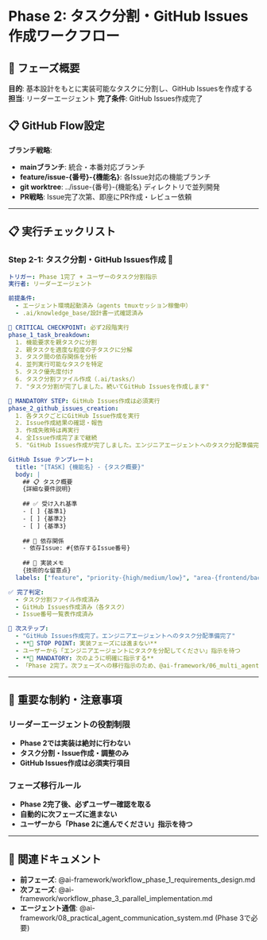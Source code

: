 # Phase 2: タスク分割・GitHub Issues作成ワークフロー

## 🎯 フェーズ概要
**目的**: 基本設計をもとに実装可能なタスクに分割し、GitHub Issuesを作成する
**担当**: リーダーエージェント
**完了条件**: GitHub Issues作成完了

## 📋 GitHub Flow設定
**ブランチ戦略**: 
- **mainブランチ**: 統合・本番対応ブランチ
- **feature/issue-{番号}-{機能名}**: 各Issue対応の機能ブランチ
- **git worktree**: ../issue-{番号}-{機能名} ディレクトリで並列開発
- **PR戦略**: Issue完了次第、即座にPR作成・レビュー依頼

---

## 📋 実行チェックリスト

### **Step 2-1: タスク分割・GitHub Issues作成** 🤖
```yaml
トリガー: Phase 1完了 + ユーザーのタスク分割指示
実行者: リーダーエージェント

前提条件:
  - エージェント環境起動済み（agents tmuxセッション稼働中）
  - .ai/knowledge_base/設計書一式確認済み

🚨 CRITICAL CHECKPOINT: 必ず2段階実行
phase_1_task_breakdown:
  1. 機能要求を親タスクに分割
  2. 親タスクを適度な粒度の子タスクに分解
  3. タスク間の依存関係を分析
  4. 並列実行可能なタスクを特定
  5. タスク優先度付け
  6. タスク分割ファイル作成（.ai/tasks/）
  7. "タスク分割が完了しました。続いてGitHub Issuesを作成します"

🛑 MANDATORY STEP: GitHub Issues作成は必須実行
phase_2_github_issues_creation:
  1. 各タスクごとにGitHub Issue作成を実行
  2. Issue作成結果の確認・報告
  3. 作成失敗時は再実行
  4. 全Issue作成完了まで継続
  5. "GitHub Issues作成が完了しました。エンジニアエージェントへのタスク分配準備完了です"

GitHub Issue テンプレート:
  title: "[TASK] {機能名} - {タスク概要}"
  body: |
    ## 📋 タスク概要
    {詳細な要件説明}
    
    ## ✅ 受け入れ基準
    - [ ] {基準1}
    - [ ] {基準2}
    - [ ] {基準3}
    
    ## 🔗 依存関係
    - 依存Issue: #{依存するIssue番号}
    
    ## 📝 実装メモ
    {技術的な留意点}
  labels: ["feature", "priority-{high/medium/low}", "area-{frontend/backend/api}"]

✅ 完了判定:
  - タスク分割ファイル作成済み
  - GitHub Issues作成済み（各タスク）
  - Issue番号一覧表作成済み

🔄 次ステップ:
  - "GitHub Issues作成完了。エンジニアエージェントへのタスク分配準備完了"
  - **🛑 STOP POINT: 実装フェーズには進まない**
  - ユーザーから「エンジニアエージェントにタスクを分配してください」指示を待つ
  - **🚨 MANDATORY: 次のように明確に指示する**
  - 「Phase 2完了。次フェーズへの移行指示のため、@ai-framework/06_multi_agent_operational_workflow.md をリーダーエージェントに読み込ませてください。」
```

---

## 🎯 重要な制約・注意事項

### **リーダーエージェントの役割制限**
- **Phase 2では実装は絶対に行わない**
- **タスク分割・Issue作成・調整のみ**
- **GitHub Issues作成は必須実行項目**

### **フェーズ移行ルール**
- **Phase 2完了後、必ずユーザー確認を取る**
- **自動的に次フェーズに進まない**
- **ユーザーから「Phase 2に進んでください」指示を待つ**

---

## 🔗 関連ドキュメント
- **前フェーズ**: @ai-framework/workflow_phase_1_requirements_design.md
- **次フェーズ**: @ai-framework/workflow_phase_3_parallel_implementation.md
- **エージェント通信**: @ai-framework/08_practical_agent_communication_system.md (Phase 3で必要) 
 
